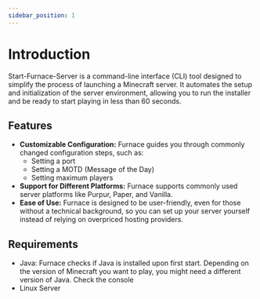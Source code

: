 ```yaml
---
sidebar_position: 1
---
```


# Introduction

Start-Furnace-Server is a command-line interface (CLI) tool designed to simplify the process of launching a Minecraft server. It automates the setup and initialization of the server environment, allowing you to run the installer and be ready to start playing in less than 60 seconds.

## Features

* **Customizable Configuration:** Furnace guides you through commonly changed configuration steps, such as:
  - Setting a port
  - Setting a MOTD (Message of the Day)
  - Setting maximum players
* **Support for Different Platforms:** Furnace supports commonly used server platforms like Purpur, Paper, and Vanilla.
* **Ease of Use:** Furnace is designed to be user-friendly, even for those without a technical background, so you can set up your server yourself instead of relying on overpriced hosting providers.

## Requirements
- Java: Furnace checks if Java is installed upon first start. Depending on the version of Minecraft you want to play, you might need a different version of Java. Check the console
- Linux Server